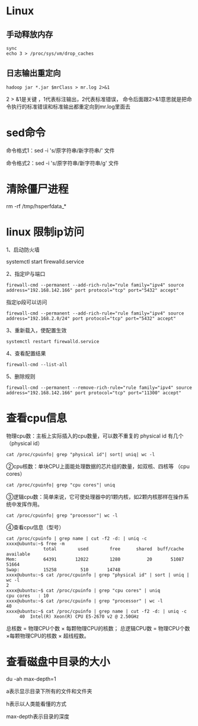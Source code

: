 # Linux
## 手动释放内存
````
sync
echo 3 > /proc/sys/vm/drop_caches
````



## 日志输出重定向

````
hadoop jar *.jar $mrClass > mr.log 2>&1
````

2 > &1是关键 ，1代表标注输出，2代表标准错误， 命令后面跟2>&1意思就是把命令执行的标准错误和标准输出都重定向到mr.log里面去



# sed命令

命令格式1：sed  -i  's/原字符串/新字符串/' 文件

命令格式2：sed  -i   's/原字符串/新字符串/g' 文件



# 清除僵尸进程

rm -rf /tmp/hsperfdata_*

# linux 限制ip访问

1、启动防火墙

systemctl start firewalld.service

2、指定IP与端口

```
firewall-cmd --permanent --add-rich-rule="rule family="ipv4" source address="192.168.142.166" port protocol="tcp" port="5432" accept"
```

 指定ip段可以访问 

```
firewall-cmd --permanent --add-rich-rule="rule family="ipv4" source address="192.168.2.0/24" port protocol="tcp" port="5432" accept"
```

 

3、重新载入，使配置生效

```
systemctl restart firewalld.service
```

4、查看配置结果

```
firewall-cmd --list-all
```

 

5、删除规则

```
firewall-cmd --permanent --remove-rich-rule="rule family="ipv4" source address="192.168.142.166" port protocol="tcp" port="11300" accept"
```

 

# 查看cpu信息

物理cpu数：主板上实际插入的cpu数量，可以数不重复的 physical id 有几个（physical id）

```
cat /proc/cpuinfo| grep "physical id"| sort| uniq| wc -l
```

②cpu核数：单块CPU上面能处理数据的芯片组的数量，如双核、四核等 （cpu cores）

```
cat /proc/cpuinfo| grep "cpu cores"| uniq
```

③逻辑cpu数：简单来说，它可使处理器中的1颗内核，如2颗内核那样在操作系统中发挥作用。

```
cat /proc/cpuinfo| grep "processor"| wc -l
```

④查看cpu信息（型号）

```shell
cat /proc/cpuinfo | grep name | cut -f2 -d: | uniq -c
xxxx@ubuntu:~$ free -m
              total        used        free      shared  buff/cache   available
Mem:          64391       12022        1280          20       51087       51664
Swap:         15258         510       14748
xxxx@ubuntu:~$ cat /proc/cpuinfo | grep "physical id" | sort | uniq | wc -l
2
xxxx@ubuntu:~$ cat /proc/cpuinfo | grep "cpu cores" | uniq
cpu cores	: 10
xxxx@ubuntu:~$ cat /proc/cpuinfo | grep "processor" | wc -l
40
xxxx@ubuntu:~$ cat /proc/cpuinfo | grep name | cut -f2 -d: | uniq -c
     40  Intel(R) Xeon(R) CPU E5-2670 v2 @ 2.50GHz
```

总核数 = 物理CPU个数 × 每颗物理CPU的核数；
总逻辑CPU数 = 物理CPU个数 ×每颗物理CPU的核数 × 超线程数。



# 查看磁盘中目录的大小

du -ah  max-depth=1

a表示显示目录下所有的文件和文件夹

h表示以人类能看懂的方式

max-depth表示目录的深度